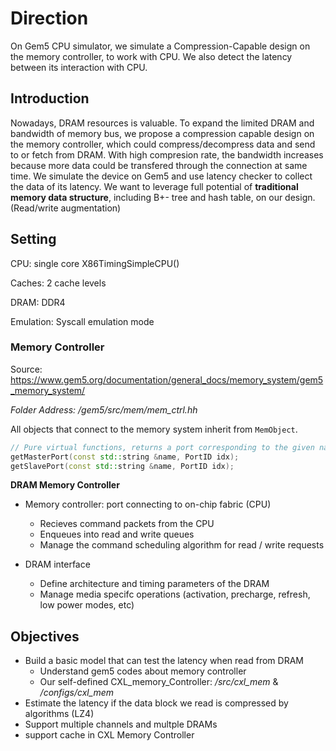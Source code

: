 # Direction

On Gem5 CPU simulator, we simulate a Compression-Capable design on the memory controller, to work with CPU. We also detect the latency between its interaction with CPU. 

## Introduction

Nowadays, DRAM resources is valuable. To expand the limited DRAM and bandwidth of memory bus, we propose a compression capable design on the memory controller, which could compress/decompress data and send to or fetch from DRAM. With high compresion rate, the bandwidth increases because more data could be transfered through the connection at same time. We simulate the device on Gem5 and use latency checker to collect the data of its latency. We want to leverage full potential of **traditional memory data structure**, including B+- tree and hash table, on our design. (Read/write augmentation)

## Setting

CPU: single core X86TimingSimpleCPU()

Caches: 2 cache levels

DRAM: DDR4

Emulation: Syscall emulation mode

### Memory Controller

Source: https://www.gem5.org/documentation/general_docs/memory_system/gem5_memory_system/

*Folder Address: /gem5/src/mem/mem_ctrl.hh*

All objects that connect to the memory system inherit from `MemObject`.

```c++
// Pure virtual functions, returns a port corresponding to the given name and index. 
getMasterPort(const std::string &name, PortID idx);
getSlavePort(const std::string &name, PortID idx);
```

**DRAM Memory Controller**

- Memory controller: port connecting to on-chip fabric (CPU)
  - Recieves command packets from the CPU
  - Enqueues into read and write queues
  - Manage the command scheduling algorithm for read / write requests

- DRAM interface
  - Define architecture and timing parameters of the DRAM
  - Manage media specifc operations (activation, precharge, refresh, low power modes, etc)



## Objectives

- Build a basic model that can test the latency when read from DRAM
  - Understand gem5 codes about memory controller
  - Our self-defined CXL_memory_Controller: */src/cxl_mem* & */configs/cxl_mem*
- Estimate the latency if the data block we read is compressed by algorithms (LZ4)
- Support multiple channels and multple DRAMs
- support cache in CXL Memory Controller
